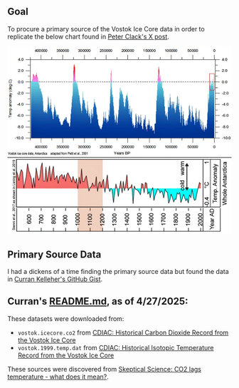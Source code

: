 ## Goal

To procure a primary source of the Vostok Ice Core data in order to replicate the below chart found in [Peter Clack's X post](https://x.com/PeterDClack/status/1915475093658214404).  

![](/source-data/vostok/Vostok%20Ice%20Core%20Data%20Chart.jpeg)

## Primary Source Data

I had a dickens of a time finding the primary source data but found the data in [Curran Kelleher's GitHub Gist](https://gist.github.com/curran/beb3cdbbdf735a7d8bd2c8928280582b).

## Curran's [README.md](https://gist.github.com/curran/beb3cdbbdf735a7d8bd2c8928280582b#file-readme-md), as of 4/27/2025:
These datasets were downloaded from:

 * `vostok.icecore.co2` from [CDIAC: Historical Carbon Dioxide Record from the Vostok Ice Core](https://cdiac.ess-dive.lbl.gov/trends/co2/vostok.html)
 * `vostok.1999.temp.dat` from [CDIAC: Historical Isotopic Temperature Record from the Vostok Ice Core](https://cdiac.ess-dive.lbl.gov/trends/temp/vostok/jouz_tem.htm)
 
These sources were discovered from [Skeptical Science: CO2 lags temperature - what does it mean?](https://skepticalscience.com/co2-lags-temperature-intermediate.htm).